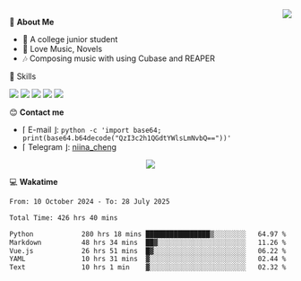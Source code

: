 <a href="#">
    <img align="right" src="https://github-readme-stats-tau-lilac-25.vercel.app/api?username=irorange27&count_private=true&show_icons=true&theme=transparent" />
</a>

💭 **About Me**

- 🏫 A college junior student
- 🍕 Love Music, Novels
- 🎶 Composing music with using Cubase and REAPER


🚀 Skills

![](https://img.shields.io/badge/-python-3e74a2?style=for-the-badge&logo=Python&logoColor=fff
)
![](https://img.shields.io/badge/-javascript-f0db4f?style=for-the-badge&logo=JavaScript&logoColor=fff
)
![](https://img.shields.io/badge/-vue3-41b883?style=for-the-badge&logo=Vue.js&logoColor=fff
)
![](https://img.shields.io/badge/-docker-2496ed?style=for-the-badge&logo=Docker&logoColor=fff
)
![](https://img.shields.io/badge/-linux-000000?style=for-the-badge&logo=Linux&logoColor=fff&color=000
)

😊 **Contact me**

- ⌈ E-mail ⌋: `python -c 'import base64; print(base64.b64decode("QzI3c2h1QGdtYWlsLmNvbQ=="))'`
- ⌈ Telegram ⌋: [niina_cheng](https://t.me/niina_cheng)

</p>
    <p align="center">
    <img src="https://profile-counter.glitch.me/{irorange27}/count.svg" />
</p>

💻 **Wakatime**

<!--START_SECTION:waka-->

```txt
From: 10 October 2024 - To: 28 July 2025

Total Time: 426 hrs 40 mins

Python            280 hrs 18 mins ████████████████▒░░░░░░░░   64.97 %
Markdown          48 hrs 34 mins  ██▓░░░░░░░░░░░░░░░░░░░░░░   11.26 %
Vue.js            26 hrs 51 mins  █▓░░░░░░░░░░░░░░░░░░░░░░░   06.22 %
YAML              10 hrs 31 mins  ▓░░░░░░░░░░░░░░░░░░░░░░░░   02.44 %
Text              10 hrs 1 min    ▓░░░░░░░░░░░░░░░░░░░░░░░░   02.32 %
```

<!--END_SECTION:waka-->
